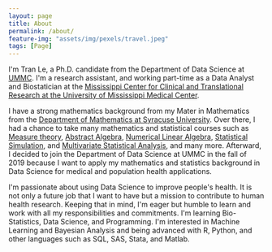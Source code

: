 ```yaml
---
layout: page
title: About
permalink: /about/
feature-img: "assets/img/pexels/travel.jpeg"
tags: [Page]
---
```


I'm Tran Le, a Ph.D. candidate from the Department of Data Science at [UMMC](https://www.umc.edu/SoPH/Departments-and-Faculty/Data-Science/Department-of-Data-Science-Home.html). I'm a research assistant, and working part-time as a Data Analyst and Biostatician at the [Mississippi Center for Clinical and Translational Research at the University of Mississippi Medical Center](https://www.umc.edu/Research/Centers-and-Institutes/External-Designation-Centers/Mississippi-Center-for-Clinical-and-Translational-Research/Mississippi-Center-for-Clinical-and-Translational-Research-Home.html).

I have a strong mathematics background from my Mater in Mathematics from the [Department of Mathematics at Syracuse University](https://thecollege.syr.edu/mathematics/). Over there, I had a chance to take many mathematics and statistical courses such as [Measure theory](https://www.maa.org/press/maa-reviews/principles-of-mathematical-analysis), [Abstract Algebra](https://www.maa.org/press/maa-reviews/abstract-algebra), [Numerical Linear Algebra](https://books.google.com/books/about/Numerical_Linear_Algebra.html?id=JaPtxOytY7kC), [Statistical Simulation](https://www.amazon.com/Simulation-Sheldon-M-Ross/dp/0124158250/ref=pd_lpo_1?pd_rd_i=0124158250&psc=1), and [Multivariate Statistical Analysis](https://books.google.com/books/about/An_Introduction_to_Multivariate_Statisti.html?id=Cmm9QgAACAAJ), and many more. Afterward, I decided to join the Department of Data Science at UMMC in the fall of 2019 because I want to apply my mathematics and statistics background in Data Science for medical and population health applications.

I'm passionate about using Data Science to improve people's health. It is not only a future job that I want to have but a mission to contribute to human health research. Keeping that in mind, I'm eager but humble to learn and work with all my responsibilities and commitments. I'm learning Bio-Statistics, Data Science, and Programming. I'm interested in Machine Learning and Bayesian Analysis and being advanced with R, Python, and other languages such as SQL, SAS, Stata, and Matlab.



